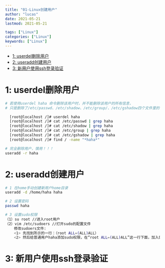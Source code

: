 ```yaml
---
title: "01-Linux创建用户"
author: "lucas"
date: 2021-05-21
lastmod: 2021-05-21

tags: ["Linux"]
categories: ["Linux"]
keywords: ["Linux"]
---
```


- [1: userdel删除用户](#1-userdel删除用户)
- [2: useradd创建用户](#2-useradd创建用户)
- [3: 新用户使用ssh登录验证](#3-新用户使用ssh登录验证)

# 1: userdel删除用户

```bash
# 若使用userdel haha 命令删除该用户时，并不能删除该用户的所有信息，
# 只是删除了/etc/passwd、/etc/shadow、/etc/group/、/etc/gshadow四个文件里的该账户和组的信息

  [root@localhost /]# userdel haha
  [root@localhost /]# cat /etc/passwd | grep haha
  [root@localhost /]# cat /etc/shadow | grep haha
  [root@localhost /]# cat /etc/group | grep haha
  [root@localhost /]# cat /etc/gshadow | grep haha
  [root@localhost /]# find / -name "*haha*"

# 完全删除用户，慎用！！！
useradd -r haha

```

# 2: useradd创建用户

```bash
# 1 在home手动创建新用户home目录
useradd -d /home/haha haha

# 2 设置密码
passwd haha

# 3 设置sudo权限
（1）su root //进入root用户
（2）vim /etc/sudoers //打开sudo的配置文件
    修改sudoers文件:
    <1> 先找到所示的一行：（root ALL=(ALL)ALL）
    <2> 然后给普通用户haha添加sudo权限，在“root ALL=(ALL)ALL”这一行下面，加入如下图所示的一行(用户名 ALL=(ALL) ALL)，并保存
```

# 3: 新用户使用ssh登录验证

